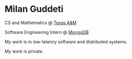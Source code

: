 # Milan Guddeti

CS and Mathematics @ [Texas A&M](https://www.tamu.edu/)

Software Engineering Intern @ [MongoDB](https://github.com/mongodb)

My work is in low-latency software and distributed systems.

My work is private.

<!--For projects, visit [suhasg.com](https://www.suhasg.com/).-->
